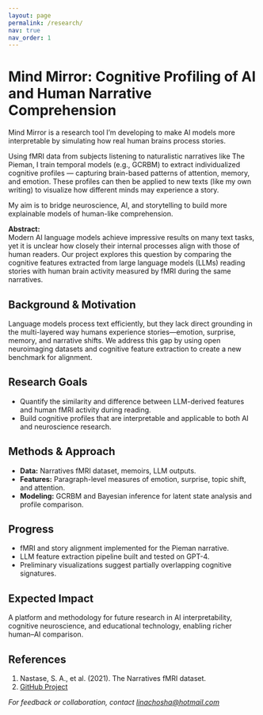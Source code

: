 ```yaml
---
layout: page
permalink: /research/
nav: true
nav_order: 1
---
```



# Mind Mirror: Cognitive Profiling of AI and Human Narrative Comprehension

Mind Mirror is a research tool I’m developing to make AI models more interpretable by simulating how real human brains process stories.

Using fMRI data from subjects listening to naturalistic narratives like The Pieman, I train temporal models (e.g., GCRBM) to extract individualized cognitive profiles — capturing brain-based patterns of attention, memory, and emotion. These profiles can then be applied to new texts (like my own writing) to visualize how different minds may experience a story.

My aim is to bridge neuroscience, AI, and storytelling to build more explainable models of human-like comprehension.

**Abstract:**  
Modern AI language models achieve impressive results on many text tasks, yet it is unclear how closely their internal processes align with those of human readers. Our project explores this question by comparing the cognitive features extracted from large language models (LLMs) reading stories with human brain activity measured by fMRI during the same narratives.

## Background & Motivation
Language models process text efficiently, but they lack direct grounding in the multi-layered way humans experience stories—emotion, surprise, memory, and narrative shifts. We address this gap by using open neuroimaging datasets and cognitive feature extraction to create a new benchmark for alignment.

## Research Goals
- Quantify the similarity and difference between LLM-derived features and human fMRI activity during reading.
- Build cognitive profiles that are interpretable and applicable to both AI and neuroscience research.

## Methods & Approach
- **Data:** Narratives fMRI dataset, memoirs, LLM outputs.
- **Features:** Paragraph-level measures of emotion, surprise, topic shift, and attention.
- **Modeling:** GCRBM and Bayesian inference for latent state analysis and profile comparison.

## Progress
- fMRI and story alignment implemented for the Pieman narrative.
- LLM feature extraction pipeline built and tested on GPT-4.
- Preliminary visualizations suggest partially overlapping cognitive signatures.

## Expected Impact
A platform and methodology for future research in AI interpretability, cognitive neuroscience, and educational technology, enabling richer human–AI comparison.

## References
1. Nastase, S. A., et al. (2021). The Narratives fMRI dataset.
2. [GitHub Project](https://github.com/linachoshha/mind-mirror)

*For feedback or collaboration, contact linachosha@hotmail.com*
